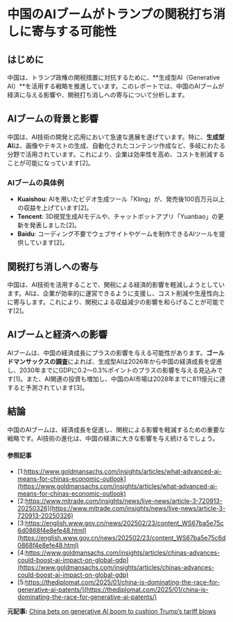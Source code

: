 # 中国のAIブームがトランプの関税打ち消しに寄与する可能性

## はじめに

中国は、トランプ政権の関税措置に対抗するために、**生成型AI（Generative AI）**を活用する戦略を推進しています。このレポートでは、中国のAIブームが経済に与える影響や、関税打ち消しへの寄与について分析します。

## AIブームの背景と影響

中国は、AI技術の開発と応用において急速な進展を遂げています。特に、**生成型AI**は、画像やテキストの生成、自動化されたコンテンツ作成など、多岐にわたる分野で活用されています。これにより、企業は効率性を高め、コストを削減することが可能になっています[2]。

### AIブームの具体例

- **Kuaishou**: AIを用いたビデオ生成ツール「Kling」が、発売後100百万元以上の収益を上げています[2]。
- **Tencent**: 3D視覚生成AIモデルや、チャットボットアプリ「Yuanbao」の更新を発表しました[2]。
- **Baidu**: コーディング不要でウェブサイトやゲームを制作できるAIツールを提供しています[2]。

## 関税打ち消しへの寄与

中国は、AI技術を活用することで、関税による経済的影響を軽減しようとしています。AIは、企業が効率的に運営できるように支援し、コスト削減や生産性向上に寄与します。これにより、関税による収益減少の影響を和らげることが可能です[2]。

## AIブームと経済への影響

AIブームは、中国の経済成長にプラスの影響を与える可能性があります。**ゴールドマンサックスの調査**によれば、生成型AIは2026年から中国の経済成長を促進し、2030年までにGDPに0.2〜0.3%ポイントのプラスの影響を与える見込みです[1]。また、AI関連の投資も増加し、中国のAI市場は2028年までに811億元に達すると予測されています[3]。

## 結論

中国のAIブームは、経済成長を促進し、関税による影響を軽減するための重要な戦略です。AI技術の進化は、中国の経済に大きな影響を与え続けるでしょう。

#### 参照記事
- [1:https://www.goldmansachs.com/insights/articles/what-advanced-ai-means-for-chinas-economic-outlook](https://www.goldmansachs.com/insights/articles/what-advanced-ai-means-for-chinas-economic-outlook)
- [2:https://www.mitrade.com/insights/news/live-news/article-3-720913-20250326](https://www.mitrade.com/insights/news/live-news/article-3-720913-20250326)
- [3:https://english.www.gov.cn/news/202502/23/content_WS67ba5e75c6d0868f4e8efe48.html](https://english.www.gov.cn/news/202502/23/content_WS67ba5e75c6d0868f4e8efe48.html)
- [4:https://www.goldmansachs.com/insights/articles/chinas-advances-could-boost-ai-impact-on-global-gdp](https://www.goldmansachs.com/insights/articles/chinas-advances-could-boost-ai-impact-on-global-gdp)
- [5:https://thediplomat.com/2025/01/china-is-dominating-the-race-for-generative-ai-patents/](https://thediplomat.com/2025/01/china-is-dominating-the-race-for-generative-ai-patents/)


**元記事:** [China bets on generative AI boom to cushion Trump’s tariff blows](https://www.mitrade.com/insights/news/live-news/article-3-720913-20250326)